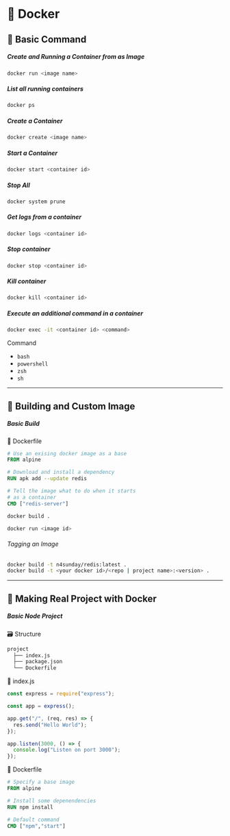 # 🐳 Docker


## 🚀 Basic Command

##### Create and Running a Container from as Image

```sh
docker run <image name>
```

##### List all running containers

```sh
docker ps
```

##### Create a Container

```sh
docker create <image name>
```

##### Start a Container

```sh
docker start <container id>
```

##### Stop All

```sh
docker system prune
```

##### Get logs from a container

```sh
docker logs <container id>
```

##### Stop container

```sh
docker stop <container id>
```

##### Kill container

```sh
docker kill <container id>
```

##### Execute an additional command in a container

```sh
docker exec -it <container id> <command>
```

Command

- `bash`
- `powershell`
- `zsh`
- `sh`

---

## 🚀 Building and Custom Image

##### Basic Build

📄 Dockerfile

```Dockerfile
# Use an exising docker image as a base
FROM alpine

# Download and install a dependency
RUN apk add --update redis

# Tell the image what to do when it starts
# as a container
CMD ["redis-server"]
```

```sh
docker build .

docker run <image id>
```

###### Tagging an Image

```sh
docker build -t n4sunday/redis:latest .
docker build -t <your docker id>/<repo | project name>:<version> .
```

---

## 🚀 Making Real Project with Docker

##### Basic Node Project

🗃️ Structure

```sh
project
  ├── index.js
  ├── package.json
  └── Dockerfile
```

📄 index.js

```js
const express = require("express");

const app = express();

app.get("/", (req, res) => {
  res.send("Hello World");
});

app.listen(3000, () => {
  console.log("Listen on port 3000");
});
```

📄 Dockerfile

```Dockerfile
# Specify a base image
FROM alpine

# Install some depenendencies
RUN npm install

# Default command
CMD ["npm","start"]
```
